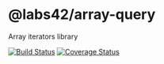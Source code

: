 @labs42/array-query
========
Array iterators library

[![Build Status](https://travis-ci.org/labs42io/array-query.svg?branch=vlad)](https://travis-ci.org/labs42io/array-query)
[![Coverage Status](https://coveralls.io/repos/github/labs42io/array-query/badge.svg?branch=vlad)](https://coveralls.io/github/labs42io/array-query?branch=vlad)